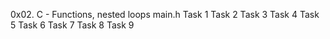 0x02. C - Functions, nested loops
main.h
Task 1
Task 2
Task 3
Task 4
Task 5
Task 6
Task 7
Task 8
Task 9
